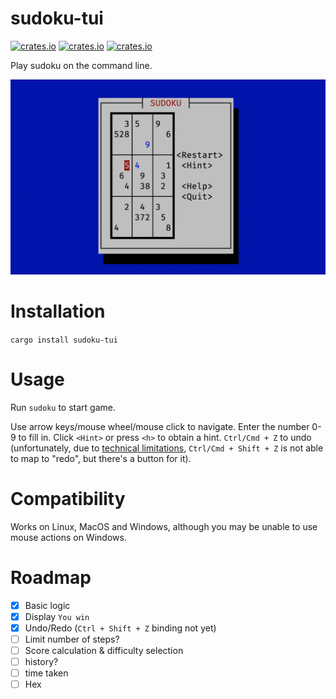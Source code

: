 # sudoku-tui

[![crates.io](https://img.shields.io/crates/d/sudoku-tui.svg)](https://crates.io/crates/sudoku-tui)
[![crates.io](https://img.shields.io/crates/v/sudoku-tui.svg)](https://crates.io/crates/sudoku-tui)
[![crates.io](https://img.shields.io/crates/l/sudoku-tui.svg)](https://crates.io/crates/sudoku-tui)

Play sudoku on the command line.

![example.png](img/example.png)

# Installation

`cargo install sudoku-tui`

# Usage

Run `sudoku` to start game.

Use arrow keys/mouse wheel/mouse click to navigate. Enter the number 0-9 to fill in. Click `<Hint>` or press `<h>` to obtain a hint. `Ctrl/Cmd + Z` to undo (unfortunately, due to [technical limitations](https://github.com/gyscos/cursive/issues/516), `Ctrl/Cmd + Shift + Z` is not able to map to "redo", but there's a button for it).

# Compatibility

Works on Linux, MacOS and Windows, although you may be unable to use mouse actions on Windows.

# Roadmap

- [X] Basic logic
- [X] Display `You win`
- [X] Undo/Redo (`Ctrl + Shift + Z` binding not yet)
- [ ] Limit number of steps?
- [ ] Score calculation & difficulty selection
- [ ] history?
- [ ] time taken
- [ ] Hex